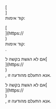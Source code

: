 [<br host>]<br action>קוד אימות:<br code>

[<br host>](https://<br host>)<br action>קוד אימות:<br code>.

אם לא הגשת בקשה ל[<br host>](https://<br host>)<br action>, אנא התעלם מהודעה זו.

אם לא הגשת בקשה ל[<br host>](https://<br host>)<br action>, אנא התעלם מהודעה זו.
